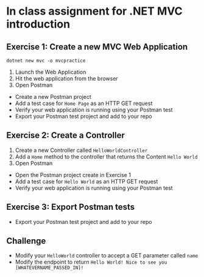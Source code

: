 # In class assignment for .NET MVC introduction

## Exercise 1: Create a new MVC Web Application

`dotnet new mvc -o mvcpractice`

1. Launch the Web Application
2. Hit the web application from the browser
3. Open Postman
* Create a new Postman project
* Add a test case for `Home Page` as an HTTP GET request
* Verify your web application is running using your Postman test
* Export your Postman test project and add to your repo

## Exercise 2: Create a Controller
1. Create a new Controller called `HelloWorldController` 
2. Add a `Home` method to the controller that returns the Content `Hello World`
3. Open Postman
* Open the Postman project create in Exercise 1
* Add a test case for `Hello World` as an HTTP GET request
* Verify your web application is running using your Postman test

## Exercise 3: Export Postman tests
* Export your Postman test project and add to your repo

## Challenge
- Modify your `HelloWorld` controller to accept a GET parameter called `name`
- Modify the endpoint to return `Hello World! Nice to see you [WHATEVERNAME_PASSED_IN]!`



